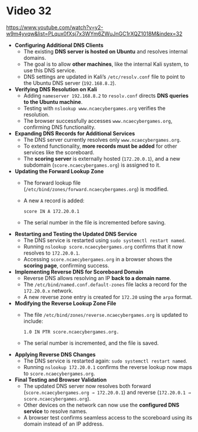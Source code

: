 # Video 32
https://www.youtube.com/watch?v=y2-w9m4yvqw&list=PLqux0fXsj7x3WYm6ZWuJnGC1rXQZ1018M&index=32

- **Configuring Additional DNS Clients**
    - The existing **DNS server is hosted on Ubuntu** and resolves internal domains.
    - The goal is to allow **other machines**, like the internal Kali system, to use this DNS service.
    - DNS settings are updated in Kali’s `/etc/resolv.conf` file to point to the Ubuntu DNS server (`192.168.8.2`).
- **Verifying DNS Resolution on Kali**
    - Adding `nameserver 192.168.8.2` to `resolv.conf` directs **DNS queries to the Ubuntu machine**.
    - Testing with `nslookup www.ncaecybergames.org` verifies the resolution.
    - The browser successfully accesses `www.ncaecybergames.org`, confirming DNS functionality.
- **Expanding DNS Records for Additional Services**
    - The DNS server currently resolves only `www.ncaecybergames.org`.
    - To extend functionality, **more records must be added** for other services like the scoreboard.
    - The **scoring server** is externally hosted (`172.20.0.1`), and a new subdomain (`score.ncaecybergames.org`) is assigned to it.
- **Updating the Forward Lookup Zone**
    - The forward lookup file (`/etc/bind/zones/forward.ncaecybergames.org`) is modified.
    - A new `A` record is added:
        
        ```
        score IN A 172.20.0.1  
        ```
        
    - The serial number in the file is incremented before saving.
- **Restarting and Testing the Updated DNS Service**
    - The DNS service is restarted using `sudo systemctl restart named`.
    - Running `nslookup score.ncaecybergames.org` confirms that it now resolves to `172.20.0.1`.
    - Accessing `score.ncaecybergames.org` in a browser shows the **scoring page**, confirming success.
- **Implementing Reverse DNS for Scoreboard Domain**
    - Reverse DNS allows resolving an IP **back to a domain name**.
    - The `/etc/bind/named.conf.default-zones` file lacks a record for the `172.20.0.x` network.
    - A new reverse zone entry is created for `172.20` using the `arpa` format.
- **Modifying the Reverse Lookup Zone File**
    - The file `/etc/bind/zones/reverse.ncaecybergames.org` is updated to include:
        
        ```
        1.0 IN PTR score.ncaecybergames.org.  
        ```
        
    - The serial number is incremented, and the file is saved.
- **Applying Reverse DNS Changes**
    - The DNS service is restarted again: `sudo systemctl restart named`.
    - Running `nslookup 172.20.0.1` confirms the reverse lookup now maps to `score.ncaecybergames.org`.
- **Final Testing and Browser Validation**
    - The updated DNS server now resolves both forward (`score.ncaecybergames.org → 172.20.0.1`) and reverse (`172.20.0.1 → score.ncaecybergames.org`).
    - Other devices on the network can now use the **configured DNS service** to resolve names.
    - A browser test confirms seamless access to the scoreboard using its domain instead of an IP address.